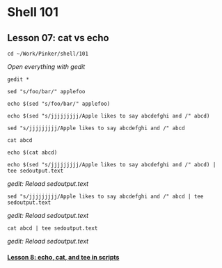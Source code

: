 # Shell 101
## Lesson 07: cat vs echo

`cd ~/Work/Pinker/shell/101`

*Open everything with gedit*

`gedit *`

`sed "s/foo/bar/" applefoo`

`echo $(sed "s/foo/bar/" applefoo)`

`echo $(sed "s/jjjjjjjjj/Apple likes to say abcdefghi and /" abcd)`

`sed "s/jjjjjjjjj/Apple likes to say abcdefghi and /" abcd`

`cat abcd`

`echo $(cat abcd)`

`echo $(sed "s/jjjjjjjjj/Apple likes to say abcdefghi and /" abcd) | tee sedoutput.text`

*gedit: Reload sedoutput.text*

`sed "s/jjjjjjjjj/Apple likes to say abcdefghi and /" abcd | tee sedoutput.text`

*gedit: Reload sedoutput.text*

`cat abcd | tee sedoutput.text`

*gedit: Reload sedoutput.text*

#### [Lesson 8: echo, cat, and tee in scripts](https://github.com/inkVerb/pinker/blob/master/101-shell/Lesson-08.md)
